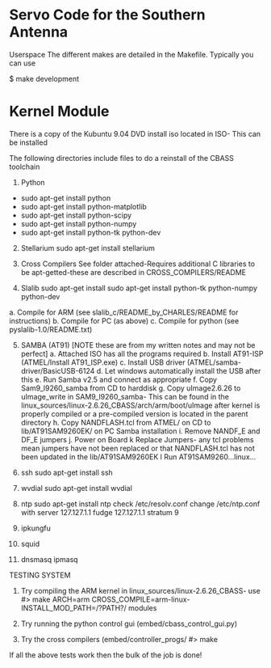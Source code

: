 Servo Code for the Southern Antenna
=========

Userspace
The different makes are detailed in the Makefile. 
Typically you can use

$ make development 


Kernel Module
=========
There is a copy of the Kubuntu 9.04 DVD install iso located in ISO- This can
be installed

The following directories include files to do a reinstall of the CBASS
toolchain

1. Python
- sudo apt-get install python
- sudo apt-get install python-matplotlib
- sudo apt-get install python-scipy
- sudo apt-get install python-numpy
- sudo apt-get install python-tk python-dev

2. Stellarium
sudo apt-get install stellarium

3. Cross Compilers
See folder attached-Requires additional C libraries to be apt-getted-these
are described in CROSS_COMPILERS/README

4. Slalib
sudo apt-get install sudo apt-get install python-tk python-numpy python-dev

a. Compile for ARM (see slalib_c/README_by_CHARLES/README for instructions)
b. Compile for PC (as above)
c. Compile for python (see pyslalib-1.0/README.txt)

5. SAMBA (AT91) [NOTE these are from my written notes and may not be
perfect]
a. Attached ISO has all the programs required
b. Install AT91-ISP (ATMEL/Install AT91_ISP.exe)
c. Install USB driver (ATMEL/samba-driver/BasicUSB-6124
d. Let windows automatically install the USB after this
e. Run Samba v2.5 and connect as appropriate 
f. Copy Sam9_l9260_samba from CD to harddisk
g. Copy uImage2.6.26 to uImage_write in SAM9_l9260_samba- This can be found
in the linux_sources/linux-2.6.26_CBASS/arch/arm/boot/uImage after kernel is
properly compiled or a pre-compiled version is located in the parent
directory
h. Copy NANDFLASH.tcl from ATMEL/ on CD to lib/AT91SAM9260EK/ on PC Samba
installation
i. Remove NANDF_E and DF_E jumpers
j. Power on Board
k Replace Jumpers- any tcl problems mean jumpers have not been replaced or
that NANDFLASH.tcl has not been updated in the lib/AT91SAM9260EK
l Run AT91SAM9260...linux...

6. ssh
sudo apt-get install ssh

7. wvdial
sudo apt-get install wvdial

8. ntp
sudo apt-get install ntp
check /etc/resolv.conf 
change /etc/ntp.conf with 
server 127.127.1.1
fudge 127.127.1.1 stratum 9

9. ipkungfu

10. squid

11. dnsmasq ipmasq

TESTING SYSTEM
1. Try compiling the ARM kernel in linux_sources/linux-2.6.26_CBASS- use
#> make ARCH=arm CROSS_COMPILE=arm-linux- INSTALL_MOD_PATH=/?PATH?/ modules

2. Try running the python control gui (embed/cbass_control_gui.py)

3. Try the cross compilers (embed/controller_progs/
#> make

If all the above tests work then the bulk of the job is done!
